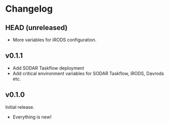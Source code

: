 # Changelog

## HEAD (unreleased)

- More variables for iRODS configuration.

## v0.1.1

- Add SODAR Taskflow deployment
- Add critical environment variables for SODAR Taskflow, iRODS, Davrods etc.

## v0.1.0

Initial release.

- Everything is new!
